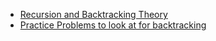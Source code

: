 - [Recursion and Backtracking Theory](https://github.com/nikunjsanghai/Intermediate_Programming_Cplusplus/blob/main/Week3/Recursion_and_Backtracking.md)
- [Practice Problems to look at for backtracking]()
